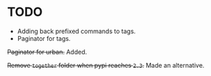 # TODO
- Adding back prefixed commands to tags.
- Paginator for tags.

~~Paginator for urban.~~ Added.

~~Remove `together` folder when pypi reaches `2.3`.~~ Made an alternative.
